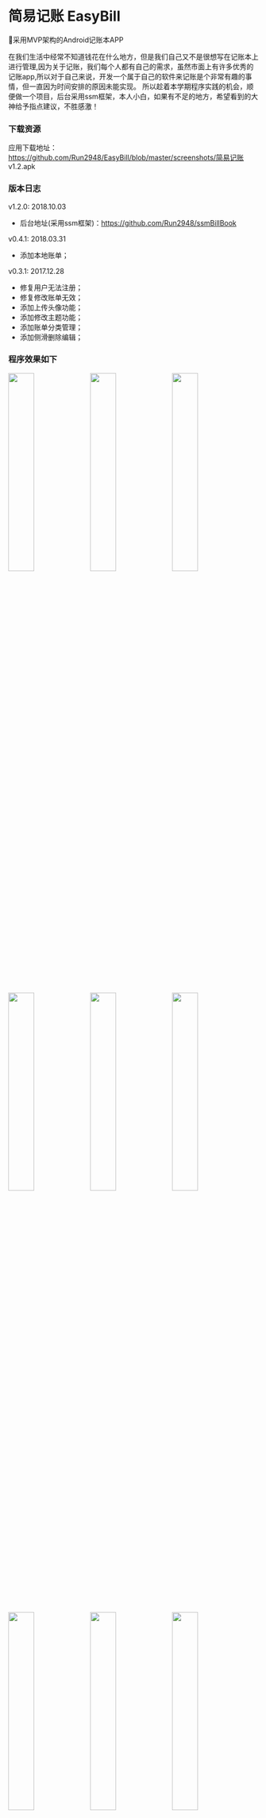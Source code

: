 # 简易记账 EasyBill
:closed_book:采用MVP架构的Android记账本APP

在我们生活中经常不知道钱花在什么地方，但是我们自己又不是很想写在记账本上进行管理,因为关于记账，我们每个人都有自己的需求，虽然市面上有许多优秀的记账app,所以对于自己来说，开发一个属于自己的软件来记账是个非常有趣的事情，但一直因为时间安排的原因未能实现。 
所以趁着本学期程序实践的机会，顺便做一个项目，后台采用ssm框架，本人小白，如果有不足的地方，希望看到的大神给予指点建议，不胜感激！

### 下载资源
应用下载地址：https://github.com/Run2948/EasyBill/blob/master/screenshots/简易记账 v1.2.apk

### 版本日志

v1.2.0: 2018.10.03
- 后台地址(采用ssm框架)：https://github.com/Run2948/ssmBillBook

v0.4.1: 2018.03.31
- 添加本地账单；

v0.3.1: 2017.12.28
- 修复用户无法注册；
- 修复修改账单无效；
- 添加上传头像功能；
- 添加修改主题功能；
- 添加账单分类管理；
- 添加侧滑删除编辑；

### 程序效果如下
<p>
<img width="32%" src="https://github.com/Run2948/EasyBill/blob/master/screenshots/Screenshot_2017-12-30-18-12-00-517_com.copasso.co.png" />
<img width="32%" src="https://github.com/Run2948/EasyBill/blob/master/screenshots/Screenshot_2017-12-30-18-12-11-686_com.copasso.co.png" />
<img width="32%" src="https://github.com/Run2948/EasyBill/blob/master/screenshots/Screenshot_2017-12-30-18-12-18-721_com.copasso.co.png" />
<img width="32%" src="https://github.com/Run2948/EasyBill/blob/master/screenshots/Screenshot_2017-12-30-18-12-25-810_com.copasso.co.png" />
<img width="32%" src="https://github.com/Run2948/EasyBill/blob/master/screenshots/Screenshot_2017-12-30-18-12-33-936_com.copasso.co.png" />
<img width="32%" src="https://github.com/Run2948/EasyBill/blob/master/screenshots/Screenshot_2017-12-30-18-13-09-779_com.copasso.co.png" />
<img width="32%" src="https://github.com/Run2948/EasyBill/blob/master/screenshots/Screenshot_2017-12-30-18-13-16-119_com.copasso.co.png" />
<img width="32%" src="https://github.com/Run2948/EasyBill/blob/master/screenshots/Screenshot_2017-12-30-18-16-39-866_com.copasso.co.png" />
<img width="32%" src="https://github.com/Run2948/EasyBill/blob/master/screenshots/Screenshot_2017-12-30-18-12-50-574_com.copasso.co.png" />
</p>

##### 注：本程序素材来源网络，如有影响你的权益，请及时联系本人

### TODO
- [x] 帐薄总支出、收入显示。
- [x] 账目数据增加编辑功能。
- [x] 账目数据增加归类功能。
- [x] 账目数据增加同步功能。
- [x] 自定义分类、支付方式。
- [x] 统计功能。
- [x] 换肤功能。
- [ ] 检测更新。
- [ ] 应用瘦身。
- [ ] 密码锁功能。

### Thanks to
 1. butterknife: https://github.com/JakeWharton/butterknife
 2. glide: https://github.com/bumptech/glide
 3. okhttp: https://github.com/square/okhttp
 4. MPAndroidChart: https://github.com/PhilJay/MPAndroidChart
 5. Android-PickerView: https://github.com/Bigkoo/Android-PickerView
 6. AwesomeSplash: https://github.com/ViksaaSkool/AwesomeSplash

